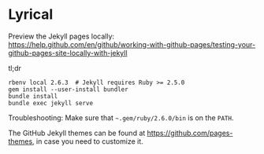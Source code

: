 # Lyrical

Preview the Jekyll pages locally: https://help.github.com/en/github/working-with-github-pages/testing-your-github-pages-site-locally-with-jekyll

tl;dr

    rbenv local 2.6.3  # Jekyll requires Ruby >= 2.5.0
    gem install --user-install bundler
    bundle install
    bundle exec jekyll serve

Troubleshooting: Make sure that `~.gem/ruby/2.6.0/bin` is on the `PATH`.

The GitHub Jekyll themes can be found at https://github.com/pages-themes, in case you need to customize it.
